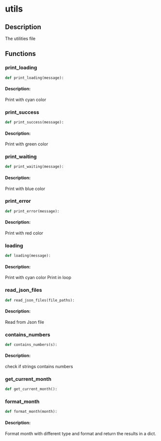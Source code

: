 # utils

## Description

The utilities file


## Functions

### print_loading
```python
def print_loading(message):
```

#### Description: 
Print with cyan color


### print_success
```python
def print_success(message):
```

#### Description: 
Print with green color


### print_waiting
```python
def print_waiting(message):
```

#### Description: 
Print with blue color


### print_error
```python
def print_error(message):
```

#### Description: 
Print with red color


### loading
```python
def loading(message):
```

#### Description: 
Print with cyan color
Print in loop


### read_json_files
```python
def read_json_files(file_paths):
```

#### Description: 
Read from Json file


### contains_numbers
```python
def contains_numbers(s):
```

#### Description: 
check if strings contains numbers


### get_current_month
```python
def get_current_month():
```

### format_month
```python
def format_month(month):
```

#### Description: 
Format month with different type and format and return the results in a dict.


